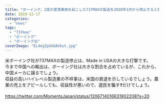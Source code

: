 ```yaml
---
title: "ボーイング、2度の墜落事故を起こした737MAXの製造を2020年1月から停止すると発表しました"
date: 2019-12-17
categories: 
  - "news"
tags: 
  - "737max"
  - "ボーイング"
  - "ボーイング社"
coverImage: "EL4egZpUUAAVbut.jpg"
---
```


米ボーイング社が737MAXの製造停止は、Made in USAの大きな打撃です。  
今まで中国への輸出は、ボーイング社は大きな割合を占めているが、これから、中国メーカに譲るでしょう。  
収益の高いハイレベル製造業の不祥事は、米国の衰退を示しているでしょう。農業の売上をアピールしても、収益性が悪いので、選民を騙す❓だけでしょう。

https://twitter.com/MomentsJapan/status/1206714016631902208?s=20
